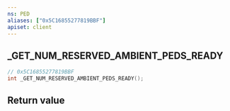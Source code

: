 ```yaml
---
ns: PED
aliases: ["0x5C16855277819BBF"]
apiset: client
---
```

## _GET_NUM_RESERVED_AMBIENT_PEDS_READY

```c
// 0x5C16855277819BBF
int _GET_NUM_RESERVED_AMBIENT_PEDS_READY();
```



## Return value